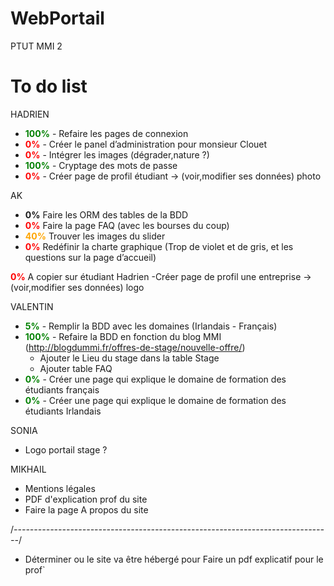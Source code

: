 # WebPortail
PTUT MMI 2


# To do list
HADRIEN
- <b style='color:green'>100%</b> - Refaire les pages de connexion
- <b style='color:red'>0%</b> - Créer le panel d’administration pour monsieur Clouet 
- <b style='color:red'>0%</b> - Intégrer les images (dégrader,nature ?)
- <b style='color:green'>100%</b> - Cryptage des mots de passe
- <b style='color:red'>0%</b> - Créer page de profil étudiant -> (voir,modifier ses données) photo

 AK
- <b style='color=red'>0%</b> Faire les ORM des tables de la BDD
- <b style='color:red'>0%</b> Faire la page FAQ (avec les bourses du coup)
- <b style='color:orange'>40%</b> Trouver les images du slider
- <b style='color:red'>0%</b> Redéfinir la charte graphique (Trop de violet et de gris, et les questions sur la page d’accueil) 

<b style='color:red'>0%</b> A copier sur étudiant Hadrien 
	-Créer page de profil une entreprise -> (voir,modifier ses données) logo

VALENTIN
- <b style='color:green'>5%</b> - Remplir la BDD avec les domaines (Irlandais - Français)
- <b style='color:green'>100%</b> - Refaire la BDD en fonction du blog MMI (http://blogdummi.fr/offres-de-stage/nouvelle-offre/)
	 -  Ajouter le Lieu du stage dans la table Stage
	 -  Ajouter table FAQ
- <b style='color:green'>0%</b> - Créer une page qui explique le domaine de formation des étudiants français
- <b style='color:green'>0%</b> - Créer une page qui explique le domaine de formation des étudiants Irlandais


SONIA
- Logo portail stage ?

MIKHAIL
- Mentions légales
- PDF d'explication prof du site
- Faire la page A propos du site


/*-------------------------------------------------------------------------------*/
- Déterminer ou le site va être hébergé pour Faire un pdf explicatif pour le prof`
